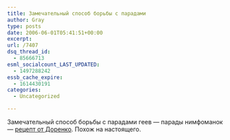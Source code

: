 ```yaml
---
title: Замечательный способ борьбы с парадами
author: Gray
type: posts
date: 2006-06-01T05:41:51+00:00
excerpt:
url: /7407
dsq_thread_id:
  - 85666713
esml_socialcount_LAST_UPDATED:
  - 1497288242
essb_cache_expire:
  - 1614430191
categories:
  - Uncategorized

---
```








Замечательный способ борьбы с парадами геев &#8212; парады нимфоманок &#8212; <a href="http://rasstriga.livejournal.com/513.html" target="_blank">рецепт от Доренко</a>. Похож на настоящего.